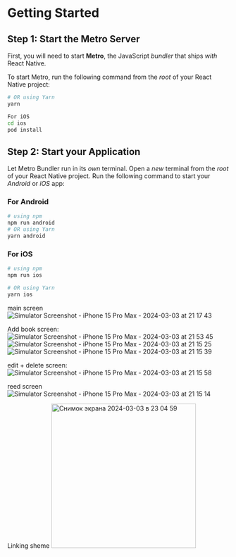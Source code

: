 # Getting Started
## Step 1: Start the Metro Server

First, you will need to start **Metro**, the JavaScript _bundler_ that ships _with_ React Native.

To start Metro, run the following command from the _root_ of your React Native project:

```bash
# OR using Yarn
yarn

For iOS
cd ios
pod install
```

## Step 2: Start your Application
Let Metro Bundler run in its _own_ terminal. Open a _new_ terminal from the _root_ of your React Native project. Run the following command to start your _Android_ or _iOS_ app:

### For Android
```bash
# using npm
npm run android
# OR using Yarn
yarn android
```

### For iOS
```bash
# using npm
npm run ios

# OR using Yarn
yarn ios
```
main screen
![Simulator Screenshot - iPhone 15 Pro Max - 2024-03-03 at 21 17 43](https://github.com/katrinkattt/bookLib/assets/52584077/2f66dc24-3488-48c5-8796-7c30c200d165)

Add book screen:
![Simulator Screenshot - iPhone 15 Pro Max - 2024-03-03 at 21 53 45](https://github.com/katrinkattt/bookLib/assets/52584077/1cb8375e-2234-408a-9fa2-79b197048817)![Simulator Screenshot - iPhone 15 Pro Max - 2024-03-03 at 21 15 25](https://github.com/katrinkattt/bookLib/assets/52584077/355107af-d622-408e-99dd-66b318c02f66)
![Simulator Screenshot - iPhone 15 Pro Max - 2024-03-03 at 21 15 39](https://github.com/katrinkattt/bookLib/assets/52584077/d66275cf-2394-475a-8efa-f5b4148a8d97)

edit + delete screen:
![Simulator Screenshot - iPhone 15 Pro Max - 2024-03-03 at 21 15 58](https://github.com/katrinkattt/bookLib/assets/52584077/8e807fb5-84b5-45fd-906b-2c85a308bf1a)

reed screen
![Simulator Screenshot - iPhone 15 Pro Max - 2024-03-03 at 21 15 14](https://github.com/katrinkattt/bookLib/assets/52584077/36ff0dc0-30a3-4faa-bbeb-573b7c83cf73)

Linking sheme
<img width="328" alt="Снимок экрана 2024-03-03 в 23 04 59" src="https://github.com/katrinkattt/bookLib/assets/52584077/c5294a15-0346-414d-bcdf-ab4cb97298a9">





